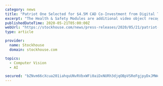 ```yaml
---
category: news
title: "Patriot One Selected for $4.5M CAD Co-Investment from Digital Technology Supercluster COVID-19 Program"
excerpt: "The Health & Safety Modules are additional video object recognition solutions that have been added to the PATSCAN Platform, which also includes weapon detection, disturbance and fight detection modules. “Our mission has always been to create safer ..."
publishedDateTime: 2020-05-21T05:00:00Z
webUrl: "https://stockhouse.com/news/press-releases/2020/05/21/patriot-one-selected-for-4-5m-cad-co-investment-from-digital-technology"
type: article

provider:
  name: Stockhouse
  domain: stockhouse.com

topics:
  - Computer Vision
  - AI

secured: "bZNvm66cXcua201iahquUNvRVbxWFi0aiDxNURh3djqOBpVSReFgjpyDxJMWe7XR6DE1bqWA/yXAKcNNY9EEWThR9TzPr7WfACRIMuv+pdr+DJmtIJzy/h4fIGBlnrsW9KWBbV2v9GiOi96xndXw0NzKENwWPh0GiFHRFzsSfBKvVhOJ72y8OZLieHS9ovKH+lhAgJ5Molawmld5xwewk1V7DfwCEFxYxTVcd41rdW15Fm2E2FjWfTjvrSLoyWnaV8c3yGm6m4k6NpKxvVhUO39TGDUAyQLS7Chez+YhS+sOZ1Vdy4FnzsxE6ddDgSSj;szmsx/SrVZWzThjdRZescA=="
---
```


